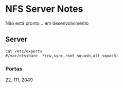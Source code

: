 # NFS Server Notes

Não está pronto .. em desenvolvimento

## Server
```
cat /etc/exports
#/var/nfsshare  *(rw,sync,root_squash,all_squash)
```
### Portas
22, 111, 2049
